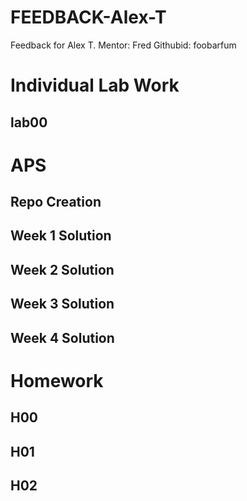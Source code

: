 # FEEDBACK-Alex-T

Feedback for Alex T.   Mentor: Fred   Githubid:  foobarfum


# Individual Lab Work

## lab00


# APS

## Repo Creation

## Week 1 Solution

## Week 2 Solution

## Week 3 Solution

## Week 4 Solution

# Homework

## H00

## H01

## H02

